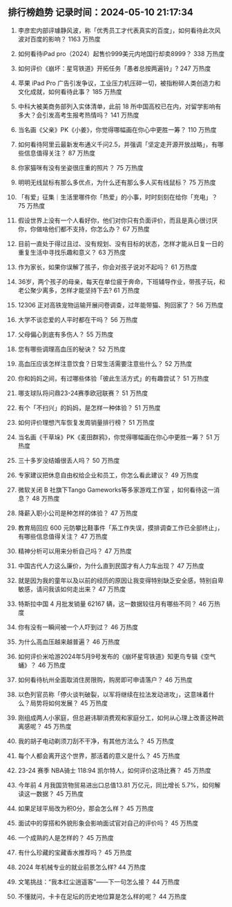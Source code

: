 
## 排行榜趋势 记录时间：2024-05-10 21:17:34
  
  1. 李彦宏内部评璩静风波，称「优秀员工才代表真实的百度」，如何看待此次风波对百度的影响？ 1163 万热度
    
  2. 如何看待iPad pro（2024）起售价999美元内地国行却卖8999？ 338 万热度
    
  3. 如何评价《崩坏：星穹铁道》开拓任务「愚者总按两遍铃」? 247 万热度
    
  4. 苹果 iPad Pro 广告引发争议，工业压力机压碎一切，被指粉碎人类创造力和文化成就，如何看待此事？ 185 万热度
    
  5. 中科大被美商务部列入实体清单，此前 18 所中国高校已在内，对留学影响有多大？会引发高考生报考热情吗？ 141 万热度
    
  6. 当名画《父亲》PK《小姜》，你觉得哪幅画在你心中更胜一筹？ 110 万热度
    
  7. 如何看待阿里云最新发布通义千问2.5，并强调「坚定走开源开放战略」，有哪些信息值得关注？ 87 万热度
    
  8. 你家猫咪有没有坐姿很庄重的照片？ 75 万热度
    
  9. 明明无线鼠标有那么多优点，为什么还有那么多人买有线鼠标？ 75 万热度
    
  10. 「有爱」征集｜生活里哪件你「热爱」的小事，时时刻刻在给你「充电」？ 75 万热度
    
  11. 假设世界上没有一个人看好你，他们对你只有负面评价，而且是真心很讨厌你，你做啥他们都不支持，你怎么办？ 67 万热度
    
  12. 目前一直处于得过且过、没有规划、没有目标的状态，怎样才能从日复一日的重复生活中寻找乐趣和意义？ 63 万热度
    
  13. 作为家长，如果你误解了孩子，你会对孩子说对不起吗？ 61 万热度
    
  14. 36岁，两个孩子的母亲，每天在单位疲于奔命，下班辅导作业，带孩子玩，和老公聚少离多，怎样才能坚持下去? 61 万热度
    
  15. 12306 正对高铁宠物运输开展问卷调查，过年能带猫、狗回家了？ 56 万热度
    
  16. 大学不谈恋爱的人平时都在干吗？ 56 万热度
    
  17. 父母偏心到底有多伤人？ 55 万热度
    
  18. 您有哪些调理高血压的秘诀？ 52 万热度
    
  19. 高血压应该怎样注意饮食？日常生活需要注意些什么？ 52 万热度
    
  20. 你和妈妈之间，有过哪些体验「彼此生活方式」的有趣尝试？ 51 万热度
    
  21. 哪支球队将问鼎23-24赛季欧冠联赛？ 51 万热度
    
  22. 有个「不扫兴」的妈妈，是怎样一种体验？ 51 万热度
    
  23. 如何评价理想汽车恢复发周销量排行榜？ 51 万热度
    
  24. 当名画《干草垛》PK《麦田群鸦》，你觉得哪幅画在你心中更胜一筹？ 51 万热度
    
  25. 三十多岁没结婚很丢人吗？ 50 万热度
    
  26. 专家建议把休息自由权给企业和员工，你怎么看此建议？ 49 万热度
    
  27. 微软关闭 B 社旗下Tango Gameworks等多家游戏工作室  ，如何看待这一消息？ 48 万热度
    
  28. 降薪入职小公司是种怎样的体验？ 47 万热度
    
  29. 教育局回应 600 元防攀比鞋事件「系工作失误，摸排调查工作已全部终止」，有哪些信息值得关注？ 47 万热度
    
  30. 精神分析可以用来分析自己吗？ 47 万热度
    
  31. 中国古代人力这么廉价，为什么直到民国才有人力车出现？ 47 万热度
    
  32. 就是因为我的童年以及以前的经历的原因让我变得特别缺乏安全感，特别自卑敏感，请问我该如何走出来？ 47 万热度
    
  33. 特斯拉中国 4 月批发销量 62167 辆，这一数据较往月有哪些不同？ 46 万热度
    
  34. 你有没有一瞬间被一个人吓到过？ 46 万热度
    
  35. 为什么高血压越来越普遍？ 46 万热度
    
  36. 如何评价米哈游2024年5月9号发布的《崩坏星穹铁道》知更鸟专辑《空气蛹》？ 46 万热度
    
  37. 如何看待杭州全面取消住房限购，购房即可申请落户？ 46 万热度
    
  38. 以色列官员称「停火谈判破裂，以军将继续在拉法发动进攻」，这意味着什么？局势将如何发展？ 45 万热度
    
  39. 刚组成两人小家庭，但总避讳聊消费观和家庭分工，如何从心理上改善这种疏离感呢？ 45 万热度
    
  40. 我的胡子电动剃须刀刮不干净，有其他方法么？ 45 万热度
    
  41. 每个人都会离开这个世界，那活着的意义是什么？ 45 万热度
    
  42. 23-24 赛季 NBA骑士 118:94 凯尔特人，如何评价这场比赛？ 45 万热度
    
  43. 今年前 4 月我国货物贸易进出口总值13.81 万亿元，同比增长 5.7%，如何解读这一数据？ 45 万热度
    
  44. 如果足球平局改为积0分，那会怎么样？ 45 万热度
    
  45. 面试中的穿搭和外貌形象会影响面试官对自己的评价吗？ 45 万热度
    
  46. 一个成熟的人是怎样的？ 45 万热度
    
  47. 有什么珍藏的宝藏香水推荐吗？ 45 万热度
    
  48. 2024 年机械专业的就业前景怎么样? 44 万热度
    
  49. 文笔挑战：“我本红尘逍遥客”——下一句怎么接？ 44 万热度
    
  50. 不懂就问，卡卡在足坛的历史地位算是怎么样的呢？ 44 万热度
    